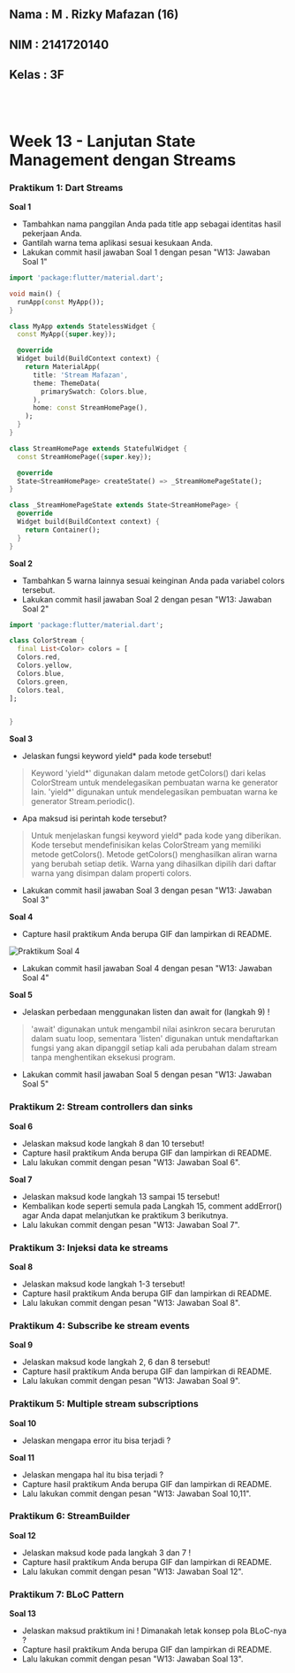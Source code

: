 ## Nama : M . Rizky Mafazan (16)
## NIM : 2141720140
## Kelas : 3F

<br>
<br>

# Week 13 - Lanjutan State Management dengan Streams

### Praktikum 1: Dart Streams


**Soal 1**

- Tambahkan nama panggilan Anda pada title app sebagai identitas hasil pekerjaan Anda.
- Gantilah warna tema aplikasi sesuai kesukaan Anda.
- Lakukan commit hasil jawaban Soal 1 dengan pesan "W13: Jawaban Soal 1"

```dart
import 'package:flutter/material.dart';

void main() {
  runApp(const MyApp());
}

class MyApp extends StatelessWidget {
  const MyApp({super.key});

  @override
  Widget build(BuildContext context) {
    return MaterialApp(
      title: 'Stream Mafazan',
      theme: ThemeData(
        primarySwatch: Colors.blue,
      ),
      home: const StreamHomePage(),
    );
  }
}

class StreamHomePage extends StatefulWidget {
  const StreamHomePage({super.key});

  @override
  State<StreamHomePage> createState() => _StreamHomePageState();
}

class _StreamHomePageState extends State<StreamHomePage> {
  @override
  Widget build(BuildContext context) {
    return Container();
  }
}

```

**Soal 2**

- Tambahkan 5 warna lainnya sesuai keinginan Anda pada variabel colors tersebut.
- Lakukan commit hasil jawaban Soal 2 dengan pesan "W13: Jawaban Soal 2"

```dart
import 'package:flutter/material.dart';

class ColorStream {
  final List<Color> colors = [
  Colors.red,
  Colors.yellow,
  Colors.blue,
  Colors.green,
  Colors.teal,
];


}

```


**Soal 3**

- Jelaskan fungsi keyword yield* pada kode tersebut!
> Keyword 'yield*' digunakan dalam metode getColors() dari kelas ColorStream untuk mendelegasikan pembuatan warna ke generator lain. 'yield*' digunakan untuk mendelegasikan pembuatan warna ke generator Stream.periodic().

- Apa maksud isi perintah kode tersebut?
> Untuk menjelaskan fungsi keyword yield* pada kode yang diberikan. Kode tersebut mendefinisikan kelas ColorStream yang memiliki metode getColors(). Metode getColors() menghasilkan aliran warna yang berubah setiap detik. Warna yang dihasilkan dipilih dari daftar warna yang disimpan dalam properti colors.

- Lakukan commit hasil jawaban Soal 3 dengan pesan "W13: Jawaban Soal 3"

**Soal 4**

- Capture hasil praktikum Anda berupa GIF dan lampirkan di README.

![Praktikum Soal 4](docs/Soal4.gif)

- Lakukan commit hasil jawaban Soal 4 dengan pesan "W13: Jawaban Soal 4"

**Soal 5**

- Jelaskan perbedaan menggunakan listen dan await for (langkah 9) !
> 'await' digunakan untuk mengambil nilai asinkron secara berurutan dalam suatu loop, sementara 'listen' digunakan untuk mendaftarkan fungsi yang akan dipanggil setiap kali ada perubahan dalam stream tanpa menghentikan eksekusi program.

- Lakukan commit hasil jawaban Soal 5 dengan pesan "W13: Jawaban Soal 5"

### Praktikum 2: Stream controllers dan sinks

**Soal 6**

- Jelaskan maksud kode langkah 8 dan 10 tersebut!
- Capture hasil praktikum Anda berupa GIF dan lampirkan di README.
- Lalu lakukan commit dengan pesan "W13: Jawaban Soal 6".

**Soal 7**

- Jelaskan maksud kode langkah 13 sampai 15 tersebut!
- Kembalikan kode seperti semula pada Langkah 15, comment addError() agar Anda dapat melanjutkan ke praktikum 3 berikutnya.
- Lalu lakukan commit dengan pesan "W13: Jawaban Soal 7".


### Praktikum 3: Injeksi data ke streams

**Soal 8**

- Jelaskan maksud kode langkah 1-3 tersebut!
- Capture hasil praktikum Anda berupa GIF dan lampirkan di README.
- Lalu lakukan commit dengan pesan "W13: Jawaban Soal 8".

### Praktikum 4: Subscribe ke stream events

**Soal 9**

- Jelaskan maksud kode langkah 2, 6 dan 8 tersebut!
- Capture hasil praktikum Anda berupa GIF dan lampirkan di README.
- Lalu lakukan commit dengan pesan "W13: Jawaban Soal 9".

### Praktikum 5: Multiple stream subscriptions

**Soal 10**

- Jelaskan mengapa error itu bisa terjadi ?

**Soal 11**

- Jelaskan mengapa hal itu bisa terjadi ?
- Capture hasil praktikum Anda berupa GIF dan lampirkan di README.
- Lalu lakukan commit dengan pesan "W13: Jawaban Soal 10,11".

### Praktikum 6: StreamBuilder

**Soal 12**

- Jelaskan maksud kode pada langkah 3 dan 7 !
- Capture hasil praktikum Anda berupa GIF dan lampirkan di README.
- Lalu lakukan commit dengan pesan "W13: Jawaban Soal 12".

### Praktikum 7: BLoC Pattern

**Soal 13**

- Jelaskan maksud praktikum ini ! Dimanakah letak konsep pola BLoC-nya ?
- Capture hasil praktikum Anda berupa GIF dan lampirkan di README.
- Lalu lakukan commit dengan pesan "W13: Jawaban Soal 13".